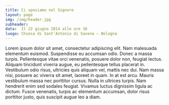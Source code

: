 ```yaml
---
title: Ci sposiamo nel Signore
layout: page
img: /img/header.jpg
subheader:
data:  Il 22 giugno 2014 alle ore 16
luogo: Chiesa di Sant’Antonio di Savena – Bologna
---
```


Lorem ipsum dolor sit amet, consectetur adipiscing elit. Nam malesuada elementum euismod. Suspendisse eu accumsan odio. Donec a massa turpis. Pellentesque vitae orci venenatis, posuere dolor non, feugiat lectus. Aliquam tincidunt viverra augue, eu pellentesque tellus placerat in. Vestibulum odio risus, ultricies quis aliquam vel, mattis nec dui. Nam massa nisi, posuere ac viverra sit amet, laoreet in quam. In at est arcu. Mauris vestibulum massa nec porttitor cursus. Nulla in ultrices turpis. Nam hendrerit enim sed sodales feugiat. Vivamus luctus dignissim ligula ac dictum. Fusce venenatis, turpis ac elementum accumsan, dolor risus porttitor justo, quis suscipit augue leo a diam.

